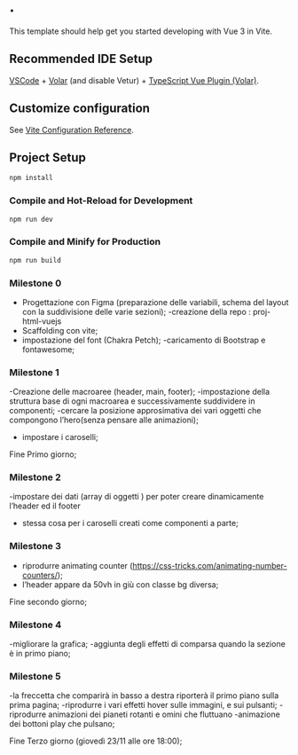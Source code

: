 # .

This template should help get you started developing with Vue 3 in Vite.

## Recommended IDE Setup

[VSCode](https://code.visualstudio.com/) + [Volar](https://marketplace.visualstudio.com/items?itemName=Vue.volar) (and disable Vetur) + [TypeScript Vue Plugin (Volar)](https://marketplace.visualstudio.com/items?itemName=Vue.vscode-typescript-vue-plugin).

## Customize configuration

See [Vite Configuration Reference](https://vitejs.dev/config/).

## Project Setup

```sh
npm install
```

### Compile and Hot-Reload for Development

```sh
npm run dev
```

### Compile and Minify for Production

```sh
npm run build
```
### Milestone 0
- Progettazione con Figma (preparazione delle variabili, schema del layout con la suddivisione delle varie sezioni);
-creazione della repo : proj-html-vuejs
- Scaffolding con vite;
- impostazione del font (Chakra Petch);
-caricamento di Bootstrap e fontawesome;

### Milestone 1

-Creazione delle macroaree (header, main, footer);
-impostazione della struttura base di ogni macroarea e successivamente suddividere in componenti;
-cercare la posizione approsimativa dei vari oggetti che compongono l’hero(senza pensare alle animazioni);
- impostare i caroselli;

Fine Primo giorno;

### Milestone 2

-impostare dei dati (array di oggetti ) per poter creare dinamicamente l’header ed il footer
- stessa cosa per i caroselli creati come componenti a parte;

### Milestone 3

- riprodurre animating counter (https://css-tricks.com/animating-number-counters/);
- l’header appare da 50vh in giù con classe bg diversa;

Fine secondo giorno;

### Milestone 4

-migliorare la grafica;
-aggiunta degli effetti di comparsa quando la sezione è in primo piano;

### Milestone 5

-la freccetta che comparirà in basso a destra riporterà il primo piano sulla prima pagina;
-riprodurre i vari effetti hover sulle immagini, e sui pulsanti;
-riprodurre animazioni dei pianeti rotanti e omini che fluttuano
-animazione dei bottoni play che pulsano;

Fine Terzo giorno (giovedì 23/11 alle ore 18:00);
